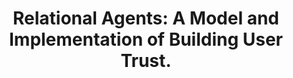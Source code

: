 ---
name: "Relational Agents A Model And Implementation"
title: "Relational Agents: A Model and Implementation of Building User Trust."
project: null
event: "Proceedings of the ACM SIGCHI Conference on Human Factors in Computing Systems (CHI), pp. 396-403. March 31 - April 5. Seattle, Washington."
authors:
- name: "Bickmore, T."
- name: "Cassell, J."
year: 2001
resources:
- name: "01_CHI_BTCJ"
  src: "01_CHI_BTCJ.pdf"
external_url: null
draft: false
---